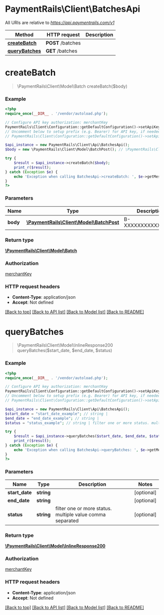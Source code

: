 # PaymentRails\Client\BatchesApi

All URIs are relative to *https://api.paymentrails.com/v1*

Method | HTTP request | Description
------------- | ------------- | -------------
[**createBatch**](BatchesApi.md#createBatch) | **POST** /batches | 
[**queryBatches**](BatchesApi.md#queryBatches) | **GET** /batches | 


# **createBatch**
> \PaymentRails\Client\Model\Batch createBatch($body)



### Example
```php
<?php
require_once(__DIR__ . '/vendor/autoload.php');

// Configure API key authorization: merchantKey
PaymentRails\Client\Configuration::getDefaultConfiguration()->setApiKey('x-api-key', 'YOUR_API_KEY');
// Uncomment below to setup prefix (e.g. Bearer) for API key, if needed
// PaymentRails\Client\Configuration::getDefaultConfiguration()->setApiKeyPrefix('x-api-key', 'Bearer');

$api_instance = new PaymentRails\Client\Api\BatchesApi();
$body = new \PaymentRails\Client\Model\BatchPost(); // \PaymentRails\Client\Model\BatchPost | B-XXXXXXXXXXXXXXXX

try {
    $result = $api_instance->createBatch($body);
    print_r($result);
} catch (Exception $e) {
    echo 'Exception when calling BatchesApi->createBatch: ', $e->getMessage(), PHP_EOL;
}
?>
```

### Parameters

Name | Type | Description  | Notes
------------- | ------------- | ------------- | -------------
 **body** | [**\PaymentRails\Client\Model\BatchPost**](../Model/\PaymentRails\Client\Model\BatchPost.md)| B-XXXXXXXXXXXXXXXX |

### Return type

[**\PaymentRails\Client\Model\Batch**](../Model/Batch.md)

### Authorization

[merchantKey](../../README.md#merchantKey)

### HTTP request headers

 - **Content-Type**: application/json
 - **Accept**: Not defined

[[Back to top]](#) [[Back to API list]](../../README.md#documentation-for-api-endpoints) [[Back to Model list]](../../README.md#documentation-for-models) [[Back to README]](../../README.md)

# **queryBatches**
> \PaymentRails\Client\Model\InlineResponse200 queryBatches($start_date, $end_date, $status)



### Example
```php
<?php
require_once(__DIR__ . '/vendor/autoload.php');

// Configure API key authorization: merchantKey
PaymentRails\Client\Configuration::getDefaultConfiguration()->setApiKey('x-api-key', 'YOUR_API_KEY');
// Uncomment below to setup prefix (e.g. Bearer) for API key, if needed
// PaymentRails\Client\Configuration::getDefaultConfiguration()->setApiKeyPrefix('x-api-key', 'Bearer');

$api_instance = new PaymentRails\Client\Api\BatchesApi();
$start_date = "start_date_example"; // string | 
$end_date = "end_date_example"; // string | 
$status = "status_example"; // string | filter one or more status. multiple value comma separated

try {
    $result = $api_instance->queryBatches($start_date, $end_date, $status);
    print_r($result);
} catch (Exception $e) {
    echo 'Exception when calling BatchesApi->queryBatches: ', $e->getMessage(), PHP_EOL;
}
?>
```

### Parameters

Name | Type | Description  | Notes
------------- | ------------- | ------------- | -------------
 **start_date** | **string**|  | [optional]
 **end_date** | **string**|  | [optional]
 **status** | **string**| filter one or more status. multiple value comma separated | [optional]

### Return type

[**\PaymentRails\Client\Model\InlineResponse200**](../Model/InlineResponse200.md)

### Authorization

[merchantKey](../../README.md#merchantKey)

### HTTP request headers

 - **Content-Type**: application/json
 - **Accept**: Not defined

[[Back to top]](#) [[Back to API list]](../../README.md#documentation-for-api-endpoints) [[Back to Model list]](../../README.md#documentation-for-models) [[Back to README]](../../README.md)

